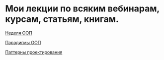 # Мои лекции по всяким вебинарам, курсам, статьям, книгам.

[Неделя ООП](./oop-week/readme.md)

[Парадигмы ООП](./oop_paradigms/readme.md)

[Паттерны проектирования](./design_patterns/readme.md)